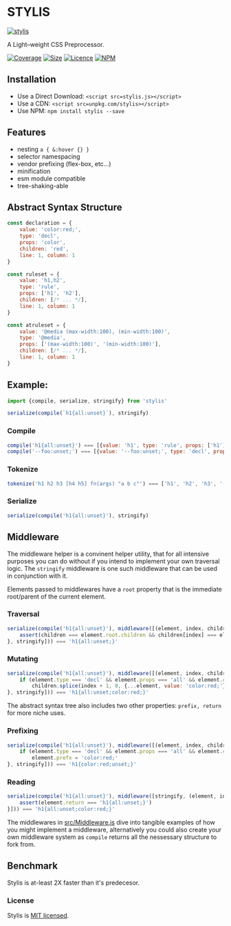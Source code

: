 # STYLIS

[![stylis](https://stylis.js.org/assets/logo.svg)](https://github.com/thysultan/stylis.js)

A Light–weight CSS Preprocessor.

[![Coverage](https://coveralls.io/repos/github/thysultan/stylis.js/badge.svg?branch=master)](https://coveralls.io/github/thysultan/stylis.js)
[![Size](https://badgen.net/bundlephobia/minzip/stylis)](https://bundlephobia.com/result?p=stylis)
[![Licence](https://badgen.net/badge/license/MIT/blue)](https://github.com/dyo/dyo/blob/master/LICENSE.md)
[![NPM](https://badgen.net/npm/v/dyo)](https://www.npmjs.com/package/dyo)

## Installation

* Use a Direct Download: `<script src=stylis.js></script>`
* Use a CDN: `<script src=unpkg.com/stylis></script>`
* Use NPM: `npm install stylis --save`

## Features

- nesting `a { &:hover {} }`
- selector namespacing
- vendor prefixing (flex-box, etc...)
- minification
- esm module compatible
- tree-shaking-able

## Abstract Syntax Structure

```js
const declaration = {
	value: 'color:red;',
	type: 'decl',
	props: 'color',
	children: 'red',
	line: 1, column: 1
}

const ruleset = {
	value: 'h1,h2',
	type: 'rule',
	props: ['h1', 'h2'],
	children: [/* ... */],
	line: 1, column: 1
}

const atruleset = {
	value: '@media (max-width:100), (min-width:100)',
	type: '@media',
	props: ['(max-width:100)', '(min-width:100)'],
	children: [/* ... */],
	line: 1, column: 1
}
```

## Example:

```js
import {compile, serialize, stringify} from 'stylis'

serialize(compile(`h1{all:unset}`), stringify)
```

### Compile

```js
compile('h1{all:unset}') === [{value: 'h1', type: 'rule', props: ['h1'], children: [/* ... */]}]
compile('--foo:unset;') === [{value: '--foo:unset;', type: 'decl', props: '--foo', children: 'unset'}]
```

### Tokenize

```js
tokenize('h1 h2 h3 [h4 h5] fn(args) "a b c"') === ['h1', 'h2', 'h3', '[h4 h5]', 'fn', '(args)', '"a b c"']
```

### Serialize

```js
serialize(compile('h1{all:unset}'), stringify)
```

## Middleware

The middleware helper is a convinent helper utility, that for all intensive purposes you can do without if you intend to implement your own traversal logic. The `stringify` middleware is one such middleware that can be used in conjunction with it.

Elements passed to middlewares have a `root` property that is the immediate root/parent of the current element.

### Traversal

```js
serialize(compile('h1{all:unset}'), middleware([(element, index, children) => {
	assert(children === element.root.children && children[index] === element.children)
}, stringify])) === 'h1{all:unset;}'
```

### Mutating

```js
serialize(compile('h1{all:unset}'), middleware([(element, index, children) => {
	if (element.type === 'decl' && element.props === 'all' && element.children === 'unset')
		children.splice(index + 1, 0, {...element, value: 'color:red;'})
}, stringify])) === 'h1{all:unset;color:red;}'
````

The abstract syntax tree also includes two other properties: `prefix, return` for more niche uses.

### Prefixing

```js
serialize(compile('h1{all:unset}'), middleware([(element, index, children) => {
	if (element.type === 'decl' && element.props === 'all' && element.children === 'unset')
		element.prefx = 'color:red;'
}, stringify])) === 'h1{color:red;unset;}'
```

### Reading

```js
serialize(compile('h1{all:unset}'), middleware([stringify, (element, index, children) => {
	assert(element.return === 'h1{all:unset;}')
}])) === 'h1{all:unset;color:red;}'
```

The middlewares in [src/Middleware.js](src/Middleware.js) dive into tangible examples of how you might implement a middleware, alternatively you could also create your own middleware system as `compile` returns all the nessessary structure to fork from.

## Benchmark

Stylis is at-least 2X faster than it's predecesor.

### License

Stylis is [MIT licensed](./LICENSE).
